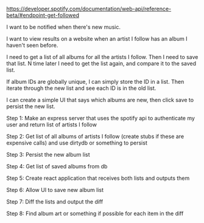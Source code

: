 https://developer.spotify.com/documentation/web-api/reference-beta/#endpoint-get-followed

I want to be notified when there's new music.

I want to view results on a website when an artist I follow has an album I haven't seen before.

I need to get a list of all albums for all the artists I follow. Then I need to save that list.
N time later I need to get the list again, and compare it to the saved list.

If album IDs are globally unique, I can simply store the ID in a list. Then iterate through the new list and see each ID is in the old list. 

I can create a simple UI that says which albums are new, then click save to persist the new list.

Step 1:
Make an express server that uses the spotify api to authenticate my user and return list of artists I follow

Step 2:
Get list of all albums of artists I follow (create stubs if these are expensive calls) and use dirtydb or something to persist 

Step 3:
Persist the new album list

Step 4:
Get list of saved albums from db

Step 5:
Create react application that receives both lists and outputs them

Step 6:
Allow UI to save new album list

Step 7:
Diff the lists and output the diff

Step 8:
Find album art or something if possible for each item in the diff

